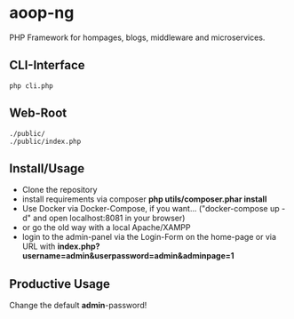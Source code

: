 # aoop-ng

PHP Framework for hompages, blogs, middleware and microservices.

## CLI-Interface
```
php cli.php
```

## Web-Root
```
./public/
./public/index.php
```

## Install/Usage
- Clone the repository
- install requirements via composer **php utils/composer.phar install**
- Use Docker via Docker-Compose, if you want... ("docker-compose up -d" and open localhost:8081 in your browser)
- or go the old way with a local Apache/XAMPP
- login to the admin-panel via the Login-Form on the home-page or via URL with **index.php?username=admin&userpassword=admin&adminpage=1**

## Productive Usage
Change the default **admin**-password!